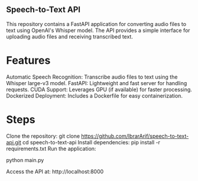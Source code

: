 ## Speech-to-Text API
This repository contains a FastAPI application for converting audio files to text using OpenAI's Whisper model. The API provides a simple interface for uploading audio files and receiving transcribed text.

# Features
Automatic Speech Recognition: Transcribe audio files to text using the Whisper large-v3 model.
FastAPI: Lightweight and fast server for handling requests.
CUDA Support: Leverages GPU (if available) for faster processing.
Dockerized Deployment: Includes a Dockerfile for easy containerization.

# Steps
Clone the repository:
git clone https://github.com/IbrarArif/speech-to-text-api.git
cd speech-to-text-api
Install dependencies:
pip install -r requirements.txt
Run the application:

python main.py

Access the API at:
http://localhost:8000
